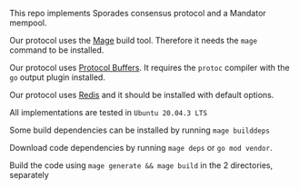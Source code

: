 This repo implements Sporades consensus protocol and a Mandator mempool.


Our protocol uses the [Mage](https://magefile.org/) build tool. Therefore it needs the ```mage``` command to be installed.


Our protocol uses [Protocol Buffers](https://developers.google.com/protocol-buffers/).
It requires the ```protoc``` compiler with the ```go``` output plugin installed.


Our protocol uses [Redis](https://redis.io/topics/quickstart) and it should be installed with default options.

All implementations are tested in ```Ubuntu 20.04.3 LTS```

Some build dependencies can be installed by running ```mage builddeps```

Download code dependencies by running ```mage deps``` or ```go mod vendor```.

Build the code using ```mage generate && mage build``` in the 2 directories, separately
